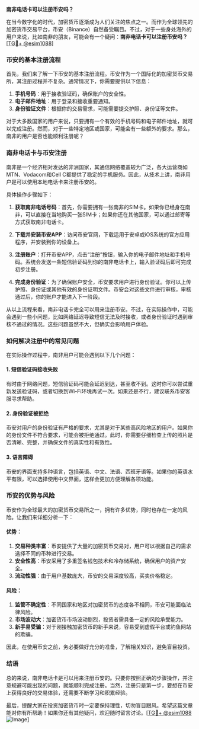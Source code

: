 **南非电话卡可以注册币安吗？**

在当今数字化的时代，加密货币逐渐成为人们关注的焦点之一。而作为全球领先的加密货币交易平台，币安（Binance）自然备受瞩目。不过，对于一些身处海外的用户来说，比如南非的朋友，可能会有一个疑问：**南非电话卡可以注册币安吗？** [[TG💪+ @esim1088](https://t.me/s/esim1088)]

### 币安的基本注册流程

首先，我们来了解一下币安的基本注册流程。币安作为一个国际化的加密货币交易所，其注册过程并不复杂。通常情况下，你需要提供以下信息：

1. **手机号码**：用于接收验证码，确保账户的安全性。
2. **电子邮件地址**：用于登录和接收重要通知。
3. **身份验证文件**：根据你的交易需求，可能需要提交护照、身份证等文件。

对于大多数国家的用户来说，只要拥有一个有效的手机号码和电子邮件地址，就可以完成注册。然而，对于一些特定地区或国家，可能会有一些额外的要求。那么，南非的用户是否也能顺利注册呢？

### 南非电话卡与币安注册

南非是一个经济相对发达的非洲国家，其通信网络覆盖较为广泛，各大运营商如MTN、Vodacom和Cell C都提供了稳定的手机服务。因此，从技术上讲，南非用户是可以使用本地电话卡来注册币安的。

具体操作步骤如下：

1. **获取南非电话号码**：首先，你需要拥有一张南非的SIM卡。如果你已经身在南非，可以直接在当地购买一张SIM卡；如果你还在其他国家，可以通过邮寄等方式获取南非电话卡。
   
2. **下载并安装币安APP**：访问币安官网，下载适用于安卓或iOS系统的官方应用程序，并安装到你的设备上。

3. **注册账户**：打开币安APP，点击“注册”按钮，输入你的电子邮件地址和手机号码。系统会发送一条短信验证码到你的南非电话卡上，输入验证码后即可完成初步注册。

4. **完成身份验证**：为了确保账户安全，币安要求用户进行身份验证。你可以上传护照、身份证或其他有效的身份证明文件。币安会对这些文件进行审核，审核通过后，你的账户才能进入下一阶段。

从以上流程来看，南非电话卡完全可以用来注册币安。不过，在实际操作中，可能会遇到一些小问题，比如网络延迟导致短信无法及时接收，或者身份验证时遇到审核不通过的情况。这些问题虽然不大，但确实会影响用户体验。

### 如何解决注册中的常见问题

在实际操作过程中，南非用户可能会遇到以下几个问题：

#### 1. 短信验证码接收失败
有时由于网络问题，短信验证码可能会延迟到达，甚至收不到。这时你可以尝试重新发送验证码，或者切换到Wi-Fi环境再试一次。如果还是不行，建议联系币安客服寻求帮助。

#### 2. 身份验证被拒绝
币安对用户的身份验证有严格的要求，尤其是对于某些高风险地区的用户。如果你的身份文件不符合要求，可能会被拒绝通过。此时，你需要仔细检查上传的照片是否清晰、完整，并确保文件的真实性和有效性。

#### 3. 语言障碍
币安的界面支持多种语言，包括英语、中文、法语、西班牙语等。如果你的英语水平有限，可以选择使用中文界面，这样会更加方便理解各项功能。

### 币安的优势与风险

币安作为全球最大的加密货币交易所之一，拥有许多优势，同时也存在一定的风险。让我们来详细分析一下：

#### 优势：
1. **交易种类丰富**：币安提供了大量的加密货币交易对，用户可以根据自己的需求选择不同的币种进行交易。
2. **安全性高**：币安采用了多重签名钱包技术和冷存储系统，确保用户的资产安全。
3. **流动性强**：由于用户基数庞大，币安的交易深度较高，买卖价格稳定。

#### 风险：
1. **监管不确定性**：不同国家和地区对加密货币的态度各不相同，币安可能面临法律风险。
2. **市场波动大**：加密货币市场波动剧烈，投资者需具备一定的风险承受能力。
3. **新手易受骗**：对于刚接触加密货币的新手来说，容易受到虚假平台或钓鱼网站的欺骗。

因此，在使用币安之前，务必要做好充分的准备，了解相关知识，避免盲目投资。

### 结语

总的来说，南非电话卡是可以用来注册币安的。只要你按照正确的步骤操作，并注意规避可能出现的问题，就能顺利完成注册。当然，注册只是第一步，要想在币安上获得良好的交易体验，还需要不断学习和积累经验。

最后，提醒大家在投资加密货币时一定要保持理性，切勿盲目跟风。希望这篇文章能对你有所帮助！如果你还有其他疑问，欢迎随时留言讨论。[[TG💪+ @esim1088](https://t.me/s/esim1088) ![Image](https://i.postimg.cc/4NQfJmqS/Snipaste-2025-05-13-00-14-12.png)]